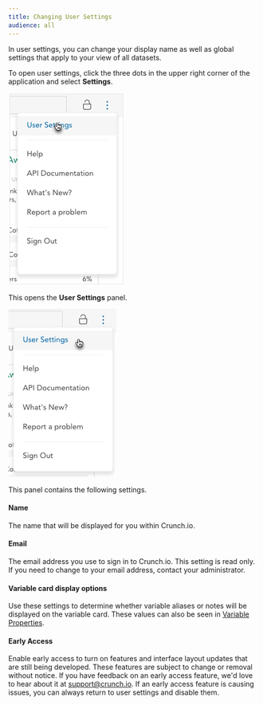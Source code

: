 ```yaml
---
title: Changing User Settings
audience: all
---
```


In user settings, you can change your display name as well as global settings that apply to your view of all datasets.

To open user settings, click the three dots in the upper right corner of the application and select **Settings**.

![](images/SettingsDropdown.png)

This opens the **User Settings** panel.

![](images/UserSettings.png)

This panel contains the following settings.

#### Name

The name that will be displayed for you within Crunch.io.

#### Email

The email address you use to sign in to Crunch.io. This setting is read only. If you need to change to your email address, contact your administrator.

#### Variable card display options

Use these settings to determine whether variable aliases or notes will be displayed on the variable card. These values can also be seen in [Variable Properties](crunch_variable-properties.html).

#### Early Access

Enable early access to turn on features and interface layout updates that are still being developed. These features are subject to change or removal without notice. If you have feedback on an early access feature, we'd love to hear about it at support@crunch.io. If an early access feature is causing issues, you can always return to user settings and disable them.

